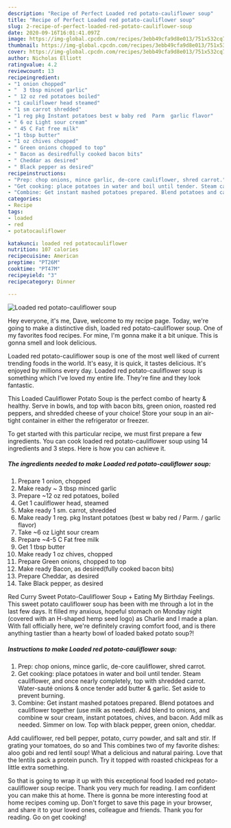 ```yaml
---
description: "Recipe of Perfect Loaded red potato-cauliflower soup"
title: "Recipe of Perfect Loaded red potato-cauliflower soup"
slug: 2-recipe-of-perfect-loaded-red-potato-cauliflower-soup
date: 2020-09-16T16:01:41.097Z
image: https://img-global.cpcdn.com/recipes/3ebb49cfa9d8e013/751x532cq70/loaded-red-potato-cauliflower-soup-recipe-main-photo.jpg
thumbnail: https://img-global.cpcdn.com/recipes/3ebb49cfa9d8e013/751x532cq70/loaded-red-potato-cauliflower-soup-recipe-main-photo.jpg
cover: https://img-global.cpcdn.com/recipes/3ebb49cfa9d8e013/751x532cq70/loaded-red-potato-cauliflower-soup-recipe-main-photo.jpg
author: Nicholas Elliott
ratingvalue: 4.2
reviewcount: 13
recipeingredient:
- "1 onion chopped"
- "  3 tbsp minced garlic"
- " 12 oz red potatoes boiled"
- "1 cauliflower head steamed"
- "1 sm carrot shredded"
- "1 reg pkg Instant potatoes best w baby red  Parm  garlic flavor"
- " 6 oz Light sour cream"
- " 45 C Fat free milk"
- "1 tbsp butter"
- "1 oz chives chopped"
- " Green onions chopped to top"
- " Bacon as desiredfully cooked bacon bits"
- " Cheddar as desired"
- " Black pepper as desired"
recipeinstructions:
- "Prep: chop onions, mince garlic, de-core cauliflower, shred carrot."
- "Get cooking: place potatoes in water and boil until tender. Steam cauliflower, and once nearly completely, top with shredded carrot. Water-sauté onions &amp; once tender add butter &amp; garlic. Set aside to prevent burning."
- "Combine: Get instant mashed potatoes prepared. Blend potatoes and cauliflower together (use milk as needed). Add blend to onions, and combine w sour cream, instant potatoes, chives, and bacon. Add milk as needed. Simmer on low. Top with black pepper, green onion, cheddar."
categories:
- Recipe
tags:
- loaded
- red
- potatocauliflower

katakunci: loaded red potatocauliflower 
nutrition: 107 calories
recipecuisine: American
preptime: "PT26M"
cooktime: "PT47M"
recipeyield: "3"
recipecategory: Dinner

---
```



![Loaded red potato-cauliflower soup](https://img-global.cpcdn.com/recipes/3ebb49cfa9d8e013/751x532cq70/loaded-red-potato-cauliflower-soup-recipe-main-photo.jpg)

Hey everyone, it's me, Dave, welcome to my recipe page. Today, we're going to make a distinctive dish, loaded red potato-cauliflower soup. One of my favorites food recipes. For mine, I'm gonna make it a bit unique. This is gonna smell and look delicious.

Loaded red potato-cauliflower soup is one of the most well liked of current trending foods in the world. It's easy, it is quick, it tastes delicious. It's enjoyed by millions every day. Loaded red potato-cauliflower soup is something which I've loved my entire life. They're fine and they look fantastic.

This Loaded Cauliflower Potato Soup is the perfect combo of hearty &amp; healthy. Serve in bowls, and top with bacon bits, green onion, roasted red peppers, and shredded cheese of your choice! Store your soup in an air-tight container in either the refrigerator or freezer.


To get started with this particular recipe, we must first prepare a few ingredients. You can cook loaded red potato-cauliflower soup using 14 ingredients and 3 steps. Here is how you can achieve it.

<!--inarticleads1-->

##### The ingredients needed to make Loaded red potato-cauliflower soup:

1. Prepare 1 onion, chopped
1. Make ready  ~ 3 tbsp minced garlic
1. Prepare  ~12 oz red potatoes, boiled
1. Get 1 cauliflower head, steamed
1. Make ready 1 sm. carrot, shredded
1. Make ready 1 reg. pkg Instant potatoes (best w baby red / Parm. / garlic flavor)
1. Take  ~6 oz Light sour cream
1. Prepare  ~4-5 C Fat free milk
1. Get 1 tbsp butter
1. Make ready 1 oz chives, chopped
1. Prepare  Green onions, chopped to top
1. Make ready  Bacon, as desired(fully cooked bacon bits)
1. Prepare  Cheddar, as desired
1. Take  Black pepper, as desired


Red Curry Sweet Potato-Cauliflower Soup + Eating My Birthday Feelings. This sweet potato cauliflower soup has been with me through a lot in the last few days. It filled my anxious, hopeful stomach on Monday night (covered with an H-shaped hemp seed logo) as Charlie and I made a plan. With fall officially here, we&#39;re definitely craving comfort food, and is there anything tastier than a hearty bowl of loaded baked potato soup?! 

<!--inarticleads2-->

##### Instructions to make Loaded red potato-cauliflower soup:

1. Prep: chop onions, mince garlic, de-core cauliflower, shred carrot.
1. Get cooking: place potatoes in water and boil until tender. Steam cauliflower, and once nearly completely, top with shredded carrot. Water-sauté onions &amp; once tender add butter &amp; garlic. Set aside to prevent burning.
1. Combine: Get instant mashed potatoes prepared. Blend potatoes and cauliflower together (use milk as needed). Add blend to onions, and combine w sour cream, instant potatoes, chives, and bacon. Add milk as needed. Simmer on low. Top with black pepper, green onion, cheddar.


Add cauliflower, red bell pepper, potato, curry powder, and salt and stir. If grating your tomatoes, do so and This combines two of my favorite dishes: aloo gobi and red lentil soup! What a delicious and natural pairing. Love that the lentils pack a protein punch. Try it topped with roasted chickpeas for a little extra something. 

So that is going to wrap it up with this exceptional food loaded red potato-cauliflower soup recipe. Thank you very much for reading. I am confident you can make this at home. There is gonna be more interesting food at home recipes coming up. Don't forget to save this page in your browser, and share it to your loved ones, colleague and friends. Thank you for reading. Go on get cooking!
